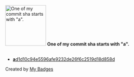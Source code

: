 <img src="https://my-badges.github.io/my-badges/a-commit.png" alt="One of my commit sha starts with &quot;a&quot;." title="One of my commit sha starts with &quot;a&quot;." width="128">
<strong>One of my commit sha starts with &quot;a&quot;.</strong>
<br><br>

- <a href="https://github.com/9bany/topological-graph/commit/ad1d10c94e5596afe9232de26f6c2519d18d858d"><strong>a</strong>d1d10c94e5596afe9232de26f6c2519d18d858d</a>


Created by <a href="https://github.com/my-badges/my-badges">My Badges</a>